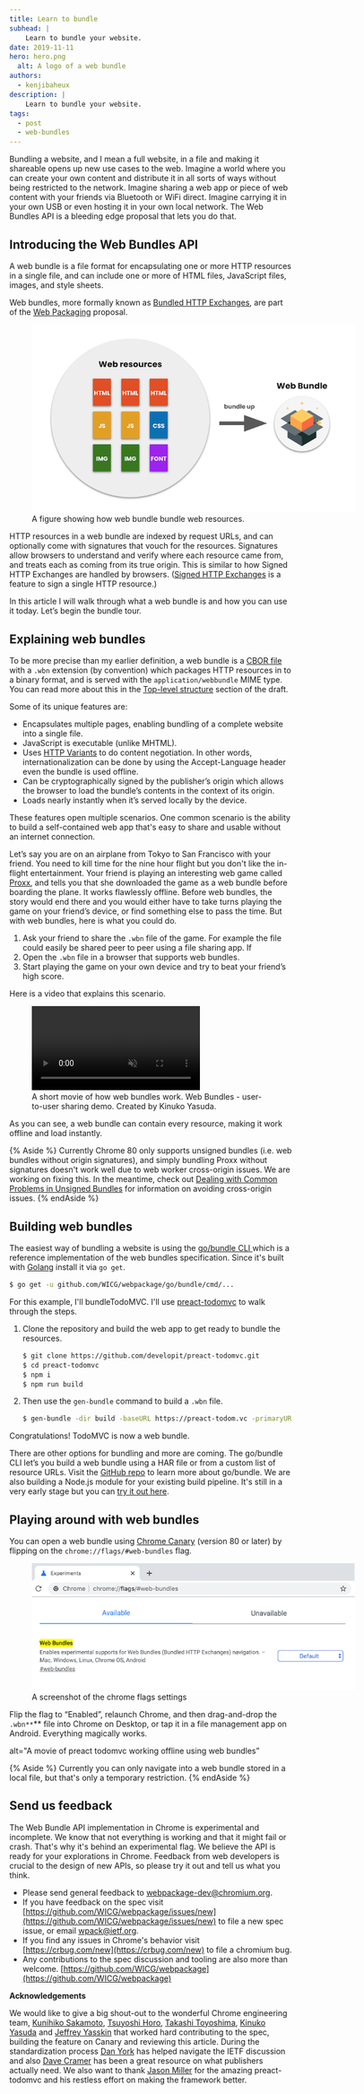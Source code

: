 ```yaml
---
title: Learn to bundle
subhead: |
    Learn to bundle your website.
date: 2019-11-11
hero: hero.png
  alt: A logo of a web bundle
authors:
  - kenjibaheux
description: |
    Learn to bundle your website.
tags:
  - post
  - web-bundles
---
```


Bundling a website, and I mean a full website, in a file and making it shareable
opens up new use cases to the web. Imagine a world where you can create your own
content and distribute it in all sorts of ways without being restricted to the
network. Imagine sharing a web app or piece of web content with your friends via
Bluetooth or WiFi direct. Imagine carrying it in your own USB or even hosting it
in your own local network. The Web Bundles API is a bleeding edge proposal that
lets you do that.

## Introducing the Web Bundles API

A web bundle is a file format for encapsulating one or more HTTP resources in a
single file, and can include one or more of HTML files, JavaScript files,
images, and style sheets.

 Web bundles, more formally known as [Bundled HTTP
 Exchanges](https://wicg.github.io/webpackage/draft-yasskin-wpack-bundled-exchanges.html),
 are part of the [Web Packaging](https://goto.google.com/webpackaging-one-pager)
 proposal.

<figure class="w-figure  w-figure--center">
  <img src="webbundle.png" alt="A figure showing how web bundle bundle web resources" style="max-width: 60vw">
  <figcaption class="w-figcaption">
    A figure showing how web bundle bundle web resources.
  </figcaption>
</figure>

HTTP resources in a web bundle are indexed by request URLs, and can optionally
come with signatures that vouch for the resources. Signatures allow browsers to
understand and verify where each resource came from, and treats each as coming
from its true origin. This is similar to how Signed HTTP Exchanges are handled
by browsers. ([Signed HTTP
Exchanges](https://developers.google.com/web/updates/2018/11/signed-exchanges)
is a feature to sign a single HTTP resource.)


In this article I will walk through what a web bundle is and how you can use it
today. Let’s begin the bundle tour.


## Explaining web bundles

To be more precise than my earlier definition, a web bundle is a [CBOR
file](https://cbor.io/) with a `.wbn` extension (by convention) which packages
HTTP resources in to a binary format, and is served with the
`application/webbundle` MIME type. You can read more about this in the
[Top-level
structure](https://wicg.github.io/webpackage/draft-yasskin-wpack-bundled-exchanges.html#top-level)
section of the draft.

Some of its unique features are:

* Encapsulates multiple pages, enabling bundling of a complete website into a single file.
* JavaScript is executable (unlike MHTML).
* Uses [HTTP
  Variants](https://tools.ietf.org/id/draft-ietf-httpbis-variants-00.html) to do
  content negotiation. In other words, internationalization can be done by using
  the Accept-Language header even the bundle is used offline.
* Can be cryptographically signed by the publisher’s origin which allows the
  browser to load the bundle’s contents in the context of its origin.
* Loads nearly instantly when it’s served locally by the device.

These features open multiple scenarios. One common scenario is the ability to
build a self-contained web app that's easy to share and usable without an
internet connection.

Let’s say you are on an airplane from Tokyo to San Francisco with your friend.
You need to kill time for the nine hour flight but you don't like the in-flight
entertainment. Your friend is playing an interesting web game called
[Proxx](https://proxx.app/), and tells you that she downloaded the game as a web
bundle before boarding the plane. It works flawlessly offline. Before web
bundles, the story would end there and you would either have to take turns
playing the game on your friend’s device, or find something else to pass the
time. But with web bundles, here is what you could do.

1. Ask your friend to share the `.wbn` file of the game. For example the file
   could easily be shared peer to peer using a file sharing app. If
2. Open the `.wbn` file in a browser that supports web bundles.
3. Start playing the game on your own device and try to beat your friend’s high
   score.

Here is a video that explains this scenario.

<figure class="w-figure w-figure--fullbleed">
  <video controls autoplay loop muted class="w-screenshot">
    <source src="https://youtu.be/xAujz66la3Y">
  </video>
 <figcaption class="w-figcaption w-figcaption--fullbleed">
    A short movie of how web bundles work. Web Bundles - user-to-user sharing demo. Created by Kinuko Yasuda.
  </figcaption>
</figure>

As you can see, a web bundle can contain every resource, making it work offline
and load instantly.

{% Aside %}
  Currently Chrome 80 only supports unsigned bundles (i.e. web bundles without
  origin signatures), and simply bundling Proxx without signatures doesn't work
  well due to web worker cross-origin issues. We are working on fixing this. In
  the meantime, check out [Dealing with Common Problems in Unsigned
  Bundles](https://chromium.googlesource.com/chromium/src/+/refs/heads/master/content/browser/web_package/using_web_bundles.md#Dealing-with-Common-Problems-in-Unsigned-Bundles)
  for information on avoiding cross-origin issues.
{% endAside %}


## Building web bundles

The easiest way of bundling a website is using the [go/bundle CLI
](https://github.com/WICG/webpackage/tree/master/go/bundle)which is a reference
implementation of the web bundles specification. Since it's built with
[Golang](https://golang.org/) install it via `go get`.


```bash
$ go get -u github.com/WICG/webpackage/go/bundle/cmd/...
```


For this example, I'll bundleTodoMVC. I'll use [preact-todomvc](https://github.com/developit/preact-todomvc) to walk through the steps.



1. Clone the repository and build the web app to get ready to bundle the resources.

    ```bash
    $ git clone https://github.com/developit/preact-todomvc.git
    $ cd preact-todomvc
    $ npm i
    $ npm run build
    ```

2. Then use the `gen-bundle` command to build a `.wbn` file.

    ```bash
    $ gen-bundle -dir build -baseURL https://preact-todom.vc -primaryURL https://preact-todom.vc -o todomvc.wbn
    ```

Congratulations! TodoMVC is now a web bundle.

There are other options for bundling and more are coming. The go/bundle CLI
let’s you build a web bundle using a HAR file or from a custom list of resource
URLs. Visit the [GitHub
repo](https://github.com/WICG/webpackage/tree/master/go/bundle) to learn more
about go/bundle. We are also building a Node.js module for  your existing build
pipeline. It's still in a very early stage but you can [try it out
here](https://www.npmjs.com/package/wbn).


## Playing around with web bundles

You can open a web bundle using [Chrome
Canary](https://www.google.com/chrome/canary/) (version 80 or later) by flipping
on the `chrome://flags/#web-bundles` flag.

<figure class="w-figure  w-figure--center">
  <img src="chromeflag.png" alt="A screenshot of the chrome flags settings" style="max-width: 60vw">
  <figcaption class="w-figcaption">
    A screenshot of the chrome flags settings
  </figcaption>
</figure>


Flip the flag to “Enabled”, relaunch Chrome, and then drag-and-drop the
`.wbn**`** file into Chrome on Desktop, or tap it in a file management app on
Android. Everything magically works.

alt="A movie of preact todomvc working offline using web bundles”


{% Aside %}
  Currently you can only navigate into a web bundle stored in a local file, but
  that's only a temporary restriction.
{% endAside %}


## Send us feedback

The Web Bundle API implementation in Chrome is experimental and incomplete. We
know that not everything is working and that it might fail or crash. That's why
it's behind an experimental flag. We believe the API is ready for your
explorations in Chrome. Feedback from web developers is crucial to the design of
new APIs, so please try it out and tell us what you think.



* Please send general feedback to
  [webpackage-dev@chromium.org](mailto:webpackage-dev@chromium.org).
* If you have feedback on the spec visit
  [https://github.com/WICG/webpackage/issues/new](https://github.com/WICG/webpackage/issues/new)
  to file a new spec issue, or email [wpack@ietf.org](mailto:wpack@ietf.org).
* If you find any issues in Chrome's behavior visit
  [https://crbug.com/new](https://crbug.com/new) to file a chromium bug.
* Any contributions to the spec discussion and tooling are also more than
  welcome.
  [https://github.com/WICG/webpackage](https://github.com/WICG/webpackage)

**Acknowledgements**

We would like to give a big shout-out to the wonderful Chrome engineering team,
[Kunihiko Sakamoto](https://github.com/irori), [Tsuyoshi
Horo](https://twitter.com/horo), [Takashi
Toyoshima](https://twitter.com/toyoshim), [Kinuko
Yasuda](https://twitter.com/kinu) and [Jeffrey
Yasskin](https://twitter.com/jyasskin) that worked hard contributing to the
spec, building the feature on Canary and reviewing this article. During the
standardization process [Dan York](http://danyork.me/) has helped navigate the
IETF discussion and also [Dave Cramer](https://twitter.com/dauwhe) has been a
great resource on what publishers actually need. We also want to thank [Jason
Miller](https://twitter.com/_developit) for the amazing preact-todomvc and his
restless effort on making the framework better.
